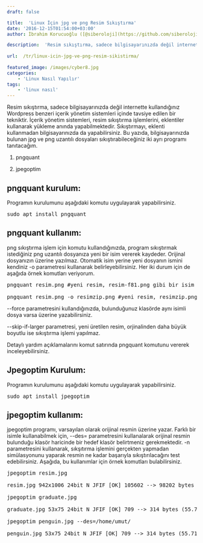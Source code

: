 ```yaml
---
draft: false

title:  'Linux İçin jpg ve png Resim Sıkıştırma'
date: '2016-12-15T01:54:00+03:00'
author: İbrahim Korucuoğlu ([@siberoloji](https://github.com/siberoloji))

description:  'Resim sıkıştırma, sadece bilgisayarınızda değil internette kullandığınız Wordpress benzeri içerik yönetim sistemleri içinde tavsiye edilen bir tekniktir. İçerik yönetim sistemleri, resim sıkıştırma işlemlerini, eklentiler kullanarak yükleme anında yapabilmektedir. Sıkıştırmayı, eklenti kullanmadan bilgisayarınızda da yapabilirsiniz. Bu yazıda, bilgisayarınızda bulunan jpg ve png uzantılı dosyaları sıkıştırabileceğiniz iki ayrı programı tanıtacağım.' 
 
url:  /tr/linux-icin-jpg-ve-png-resim-sikistirma/
 
featured_image: /images/cyber8.jpg
categories:
    - 'Linux Nasıl Yapılır'
tags:
    - 'linux nasıl'
---
```

Resim sıkıştırma, sadece bilgisayarınızda değil internette kullandığınız Wordpress benzeri içerik yönetim sistemleri içinde tavsiye edilen bir tekniktir. İçerik yönetim sistemleri, resim sıkıştırma işlemlerini, eklentiler kullanarak yükleme anında yapabilmektedir. Sıkıştırmayı, eklenti kullanmadan bilgisayarınızda da yapabilirsiniz. Bu yazıda, bilgisayarınızda bulunan jpg ve png uzantılı dosyaları sıkıştırabileceğiniz iki ayrı programı tanıtacağım.

1. pngquant

2. jpegoptim

## pngquant kurulum:

Programın kurulumunu aşağıdaki komutu uygulayarak yapabilirsiniz.
<!-- wp:preformatted -->
<pre class="wp-block-preformatted">sudo apt install pngquant</pre>
<!-- /wp:preformatted -->
## pngquant kullanım:

png sıkıştırma işlem için komutu kullandığınızda, program sıkıştırmak istediğiniz png uzantılı dosyanıza yeni bir isim vererek kaydeder. Orijinal dosyanızın üzerine yazılmaz. Otomatik isim yerine yeni dosyanın ismini kendiniz -o  parametresi kullanarak belirleyebilirsiniz. Her iki durum için de aşağıda örnek komutları veriyorum.
<!-- wp:preformatted -->
<pre class="wp-block-preformatted">pngquant resim.png #yeni resim, resim-f81.png gibi bir isim ile kaydedilir.

pngquant resim.png -o resimzip.png #yeni resim, resimzip.png ismi ile kaydedilir.</pre>
<!-- /wp:preformatted -->
--force  parametresini kullandığınızda, bulunduğunuz klasörde aynı isimli dosya varsa üzerine yazabilirsiniz.

--skip-if-larger  parametresi, yeni üretilen resim, orjinalinden daha büyük boyutlu ise sıkıştırma işlemi yapılmaz.

Detaylı yardım açıklamalarını komut satırında pngquant komutunu vererek inceleyebilirsiniz.

## Jpegoptim Kurulum:

Programın kurulumunu aşağıdaki komutu uygulayarak yapabilirsiniz.
<!-- wp:preformatted -->
<pre class="wp-block-preformatted">sudo apt install jpegoptim</pre>
<!-- /wp:preformatted -->
## jpegoptim kullanım:

jpegoptim programı, varsayılan olarak orijinal resmin üzerine yazar. Farklı bir isimle kullanabilmek için, --des= parametresini kullanalarak orijinal resmin bulunduğu klasör haricinde bir hedef klasör belirtmeniz gerekmektedir. -n parametresini kullanarak, sıkşıtırma işlemini gerçekten yapmadan simülasyonunu yaparak resmin ne kadar başarıyla sıkıştırılacağını test edebilirsiniz. Aşağıda, bu kullanımlar için örnek komutları bulabilirsiniz.
<!-- wp:preformatted -->
<pre class="wp-block-preformatted">jpegoptim resim.jpg

resim.jpg 942x1006 24bit N JFIF [OK] 105602 --> 98202 bytes (7.01%), optimized.

jpegoptim graduate.jpg

graduate.jpg 53x75 24bit N JFIF [OK] 709 --> 314 bytes (55.71%), optimized.

jpegoptim penguin.jpg --des=/home/umut/

penguin.jpg 53x75 24bit N JFIF [OK] 709 --> 314 bytes (55.71%), optimized.</pre>
<!-- /wp:preformatted -->